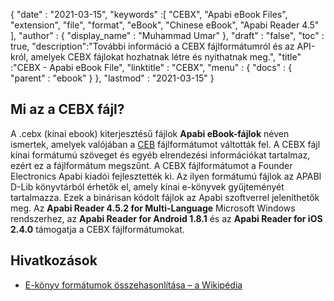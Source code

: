 {
  "date" : "2021-03-15",
  "keywords" :[ "CEBX", "Apabi eBook Files", "extension", "file", "format", "eBook", "Chinese eBook", "Apabi Reader 4.5" ],
  "author" : {
    "display_name" : "Muhammad Umar"
},
  "draft" : "false",
  "toc" : true,
  "description":"További információ a CEBX fájlformátumról és az API-król, amelyek CEBX fájlokat hozhatnak létre és nyithatnak meg.",
  "title" :"CEBX - Apabi eBook File",
  "linktitle" : "CEBX",
  "menu" : {
    "docs" : {
      "parent" : "ebook"
}
},
  "lastmod" : "2021-03-15"
}

## Mi az a CEBX fájl?

A .cebx (kínai ebook) kiterjesztésű fájlok **Apabi eBook-fájlok** néven ismertek, amelyek valójában a [CEB](/hu/ebook/ceb/) fájlformátumot váltották fel. A CEBX fájl kínai formátumú szöveget és egyéb elrendezési információkat tartalmaz, ezért ez a fájlformátum megszűnt. A CEBX fájlformátumot a Founder Electronics Apabi kiadói fejlesztették ki. Az ilyen formátumú fájlok az APABI D-Lib könyvtárból érhetők el, amely kínai e-könyvek gyűjteményét tartalmazza. Ezek a binárisan kódolt fájlok az Apabi szoftverrel jeleníthetők meg. Az **Apabi Reader 4.5.2 for Multi-Language** Microsoft Windows rendszerhez, az **Apabi Reader for Android 1.8.1** és az **Apabi Reader for iOS 2.4.0** támogatja a CEBX fájlformátumokat.

## Hivatkozások

* [E-könyv formátumok összehasonlítása – a Wikipédia](https://en.wikipedia.org/wiki/Comparison_of_e-book_formats)

